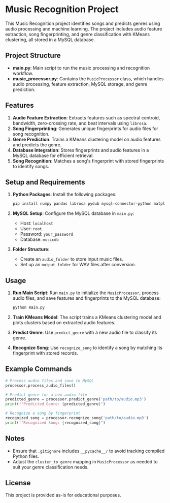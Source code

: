 
# Music Recognition Project

This Music Recognition project identifies songs and predicts genres using audio processing and machine learning. The project includes audio feature extraction, song fingerprinting, and genre classification with KMeans clustering, all stored in a MySQL database.

## Project Structure

- **main.py**: Main script to run the music processing and recognition workflow.
- **music_processor.py**: Contains the `MusicProcessor` class, which handles audio processing, feature extraction, MySQL storage, and genre prediction.

## Features

1. **Audio Feature Extraction**: Extracts features such as spectral centroid, bandwidth, zero-crossing rate, and beat intervals using `librosa`.
2. **Song Fingerprinting**: Generates unique fingerprints for audio files for song recognition.
3. **Genre Prediction**: Trains a KMeans clustering model on audio features and predicts the genre.
4. **Database Integration**: Stores fingerprints and audio features in a MySQL database for efficient retrieval.
5. **Song Recognition**: Matches a song's fingerprint with stored fingerprints to identify songs.

## Setup and Requirements

1. **Python Packages**: Install the following packages:
   ```bash
   pip install numpy pandas librosa pydub mysql-connector-python matplotlib
   ```

2. **MySQL Setup**: Configure the MySQL database in `main.py`:
   - Host: `localhost`
   - User: `root`
   - Password: `your_password`
   - Database: `musicdb`

3. **Folder Structure**:
   - Create an `audio_folder` to store input music files.
   - Set up an `output_folder` for WAV files after conversion.

## Usage

1. **Run Main Script**: Run `main.py` to initialize the `MusicProcessor`, process audio files, and save features and fingerprints to the MySQL database:
   ```bash
   python main.py
   ```

2. **Train KMeans Model**: The script trains a KMeans clustering model and plots clusters based on extracted audio features.

3. **Predict Genre**: Use `predict_genre` with a new audio file to classify its genre.

4. **Recognize Song**: Use `recognize_song` to identify a song by matching its fingerprint with stored records.

## Example Commands

```python
# Process audio files and save to MySQL
processor.process_audio_files()

# Predict genre for a new audio file
predicted_genre = processor.predict_genre('path/to/audio.mp3')
print(f"Predicted Genre: {predicted_genre}")

# Recognize a song by fingerprint
recognized_song = processor.recognize_song('path/to/audio.mp3')
print(f"Recognized Song: {recognized_song}")
```

## Notes

- Ensure that `.gitignore` includes `__pycache__/` to avoid tracking compiled Python files.
- Adjust the `cluster_to_genre` mapping in `MusicProcessor` as needed to suit your genre classification needs.

## License

This project is provided as-is for educational purposes.

